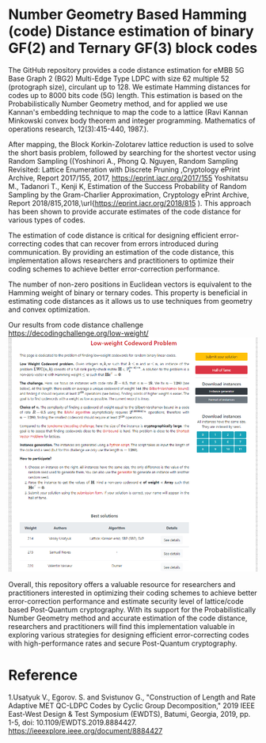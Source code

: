 # Number Geometry Based Hamming (code) Distance estimation of binary GF(2) and Ternary GF(3) block codes


The GitHub repository provides a code distance estimation for eMBB 5G Base Graph 2 (BG2) Multi-Edge Type LDPC with size 62 multiple 52 (protograph size), circulant up to 128. We estimate Hamming distances for codes up to 8000 bits code (5G) length. This estimation is based on the Probabilistically Number Geometry method, and for applied we use Kannan's embedding technique to map the code to a lattice (Ravi Kannan  Minkowski convex body theorem and integer programming. Mathematics of operations research, 12(3):415-440, 1987.).

After mapping, the Block Korkin-Zolotarev lattice reduction is used to solve the short basis problem, followed by searching for the shortest vector using Random Sampling ((Yoshinori A., Phong Q. Nguyen, Random Sampling Revisited: Lattice Enumeration with Discrete Pruning ,Cryptology ePrint Archive, Report 2017/155, 2017, https://eprint.iacr.org/2017/155 Yoshitatsu M., Tadanori T., Kenji K, Estimation of the Success Probability of Random Sampling by the Gram-Charlier Approximation, Cryptology ePrint Archive, Report 2018/815,2018,\url{https://eprint.iacr.org/2018/815 ). This approach has been shown to provide accurate estimates of the code distance for various types of codes.

The estimation of code distance is critical for designing efficient error-correcting codes that can recover from errors introduced during communication. By providing an estimation of the code distance, this implementation allows researchers and practitioners to optimize their coding schemes to achieve better error-correction performance.

The number of non-zero positions in Euclidean vectors is equivalent to the Hamming weight of binary or ternary codes. This property is beneficial in estimating code distances as it allows us to use techniques from geometry and convex optimization.


Our results from code distance challenge https://decodingchallenge.org/low-weight/
![alt text](https://github.com/Lcrypto/Length-und-Rate-adaptive-code/blob/master/Code_distance_challenge.png)



Overall, this repository offers a valuable resource for researchers and practitioners interested in optimizing their coding schemes to achieve better error-correction performance and estimate security level of lattice/code based Post-Quantum cryptography. With its support for the Probabilistically Number Geometry method and accurate estimation of the code distance, researchers and practitioners will find this implementation valuable in exploring various strategies for designing efficient error-correcting codes with high-performance rates and secure Post-Quantum cryptography.


# Reference

1.Usatyuk V., Egorov. S. and  Svistunov G., "Construction of Length and Rate Adaptive MET QC-LDPC Codes by Cyclic Group Decomposition," 2019 IEEE East-West Design & Test Symposium (EWDTS), Batumi, Georgia, 2019, pp. 1-5, doi: 10.1109/EWDTS.2019.8884427. https://ieeexplore.ieee.org/document/8884427

